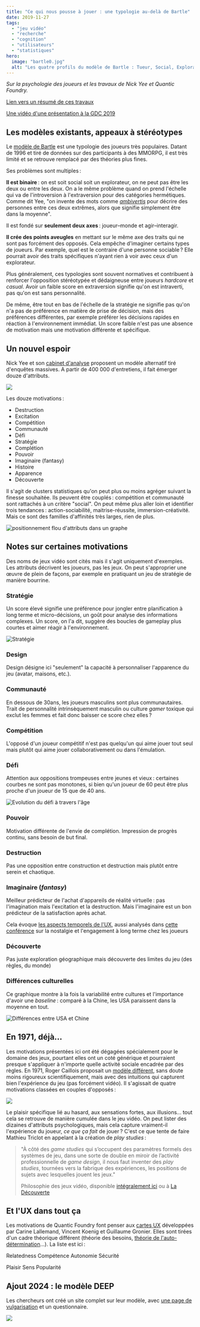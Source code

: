 ```yaml
---
title: "Ce qui nous pousse à jouer : une typologie au-delà de Bartle"
date: 2019-11-27
tags:
  - "jeu vidéo"
  - "recherche"
  - "cognition"
  - "utilisateurs"
  - "statistiques"
hero:
  image: "bartle0.jpg"
  alt: "Les quatre profils du modèle de Bartle : Tueur, Social, Explorateur, Collectionneur"
---
```


_Sur la psychologie des joueurs et les travaux de Nick Yee et Quantic Foundry._

[Lien vers un résumé de ces travaux](https://quanticfoundry.com/gdc2019/)

[Une vidéo d'une présentation à la GDC 2019](https://www.gdcvault.com/play/1025742/A-Deep-Dive-into-the)

## Les modèles existants, appeaux à stéréotypes

Le [modèle de Bartle](https://en.wikipedia.org/wiki/Bartle_taxonomy_of_player_types) est une typologie des joueurs très populaires. Datant de 1996 et tiré de données sur des participants à des MMORPG, il est très limité et se retrouve remplacé par des théories plus fines.



Ses problèmes sont multiples :

**Il est binaire** : on est soit social soit un explorateur, on ne peut pas être les deux ou entre les deux. On a le même problème quand on prend l'échelle qui va de l'introversion à l'extraversion pour des catégories hermétiques. Comme dit Yee, "on invente des mots comme [_ambivertis_](https://dictionary.cambridge.org/fr/dictionnaire/anglais/ambivert) pour décrire des personnes entre ces deux extrêmes, alors que signifie simplement être dans la moyenne".

Il est fondé sur **seulement deux axes** : joueur–monde et agir–interagir.

**Il crée des points aveugles** en mettant sur le même axe des traits qui ne sont pas forcément des opposés. Cela empêche d'imaginer certains types de joueurs. Par exemple, quel est le contraire d'une personne sociable ? Elle pourrait avoir des traits spécifiques n'ayant rien à voir avec ceux d'un explorateur.

Plus généralement, ces typologies sont souvent normatives et contribuent à renforcer l'opposition stéréotypée et dédaigneuse entre joueurs _hardcore_ et _casual_. Avoir un faible score en extraversion signifie qu'on est intraverti, pas qu'on est sans personnalité.

De même, être tout en bas de l'échelle de la stratégie ne signifie pas qu'on n'a pas de préférence en matière de prise de décision, mais des préférences différentes, par exemple préférer les décisions rapides en réaction à l'environnement immédiat. Un score faible n'est pas une absence de motivation mais une motivation différente et spécifique.

## Un nouvel espoir

Nick Yee et son [cabinet d'analyse](https://quanticfoundry.com/gdc2019/) proposent un modèle alternatif tiré d'enquêtes massives. A partir de 400 000 d'entretiens, il fait émerger douze d'attributs.

![](/assets/images/Sans-titre.png)

Les douze motivations :

- Destruction
- Excitation
- Compétition
- Communauté
- Défi
- Stratégie
- Complétion
- Pouvoir
- Imaginaire (fantasy)
- Histoire
- Apparence
- Découverte


Il s'agit de clusters statistiques qu'on peut plus ou moins agréger suivant la finesse souhaitée. Ils peuvent être couplés : compétition et communauté sont rattachés à un critère "social". On peut même plus aller loin et identifier trois tendances : action-sociabilité, maitrise-réussite, immersion-créativité. Mais ce sont des familles d'affinités très larges, rien de plus.

![positionnement flou d'attributs dans un graphe](/assets/images/image.png)

## Notes sur certaines motivations

Des noms de jeux vidéo sont cités mais il s'agit uniquement d'exemples. Les attributs décrivent les joueurs, pas les jeux. On peut s'approprier une œuvre de plein de façons, par exemple en pratiquant un jeu de stratégie de manière bourrine.

### **Stratégie**

Un score élevé signifie une préférence pour jongler entre planification à long terme et micro-décisions, un goût pour analyse des informations complexes. Un score, on l'a dit, suggère des boucles de gameplay plus courtes et aimer réagir à l'environnement.

![Stratégie](/assets/images/2019-11-23_18h37_04.jpg)

### Design

Design désigne ici "seulement" la capacité à personnaliser l'apparence du jeu (avatar, maisons, etc.).

### Communauté

En dessous de 30ans, les joueurs masculins sont plus communautaires. Trait de personnalité intrinsèquement masculin ou culture _gamer_ toxique qui exclut les femmes et fait donc baisser ce score chez elles ?

### **Compétition**

L'opposé d'un joueur compétitif n'est pas quelqu'un qui aime jouer tout seul mais plutôt qui aime jouer collaborativement ou dans l'émulation.

### Défi

Attention aux oppositions trompeuses entre jeunes et vieux : certaines courbes ne sont pas monotones, si bien qu'un joueur de 60 peut être plus proche d'un joueur de 15 que de 40 ans.

![Evolution du défi à travers l'âge](/assets/images/bartle4.png)

### Pouvoir

Motivation différente de l'envie de complétion. Impression de progrès continu, sans besoin de but final.

### Destruction

Pas une opposition entre construction et destruction mais plutôt entre serein et chaotique.

### Imaginaire (_fantasy_)

Meilleur prédicteur de l'achat d'appareils de réalité virtuelle : pas l'imagination mais l'excitation et la destruction. Mais l'imaginaire est un bon prédicteur de la satisfaction après achat.

Cela évoque [les aspects temporels de l'UX](https://uxmind.eu/2014/07/09/l-ux-est-dynamique/), aussi analysés dans [cette conférence](https://www.gdcvault.com/play/1023329/Engines-of-Play-How-Player) sur la nostalgie et l'engagement à long terme chez les joueurs

### Découverte

Pas juste exploration géographique mais découverte des limites du jeu (des règles, du monde)

### Différences culturelles

Ce graphique montre à la fois la variabilité entre cultures et l'importance d'avoir une _baseline_ : comparé à la Chine, les USA paraissent dans la moyenne en tout.

![Différences entre USA et Chine ](/assets/images/bartle2.png)

## En 1971, déjà…

Les motivations présentées ici ont été dégagées spécialement pour le domaine des jeux, pourtant elles ont un coté générique et pourraient presque s'appliquer à n'importe quelle activité sociale encadrée par des règles. En 1971, Roger Caillois proposait un [modèle différent](http://azumanurlin.over-blog.com/2015/08/en-bref-roger-caillois.html), sans doute moins rigoureux scientifiquement, mais avec des intuitions qui capturent bien l'expérience du jeu (pas forcément vidéo). Il s'agissait de quatre motivations classées en couples d'opposés :

![](/assets/images/RCaillois.jpg)

Le plaisir spécifique lié au hasard, aux sensations fortes, aux illusions... tout cela se retrouve de manière cumulée dans le jeu vidéo. On peut lister des dizaines d'attributs psychologiques, mais cela capture vraiment-il l'expérience du joueur, _ce que ça fait_ de jouer ? C'est ce que tente de faire Mathieu Triclot en appelant à la création de _play studies_ :

> "À côté des _game studies_ qui s’occupent des paramètres formels des systèmes de jeu, dans une sorte de double en miroir de l’activité professionnelle de _game design_, il nous faut inventer des _play studies_, tournées vers la fabrique des expériences, les positions de sujets avec lesquelles jouent les jeux."
>
> Philosophie des jeux vidéo, disponible [intégralement ici](https://www.editions-zones.fr/lyber?philosophie-des-jeux-video) ou à [La Découverte](https://www.editionsladecouverte.fr/catalogue/index-Philosophie_des_jeux_vid__o-9782707197672.html)

## Et l'UX dans tout ça

Les motivations de Quantic Foundry font penser aux [cartes UX](https://uxmind.eu/portfolio/ux-design-and-evaluation-cards/) développées par Carine Lallemand, Vincent Koenig et Guillaume Gronier. Elles sont tirées d'un cadre théorique différent (théorie des besoins, [théorie de l'auto-détermination](https://en.wikipedia.org/wiki/Self-determination_theory)…). La liste est ici :

Relatedness
Compétence
Autonomie
Sécurité

Plaisir
Sens
Popularité

## Ajout 2024 : le modèle DEEP

Les chercheurs ont créé un site complet sur leur modèle, avec [une page de vulgarisation](https://www.the-deepmodel.fr/infos) et un questionnaire.

![](/assets/images/deep_model.png)